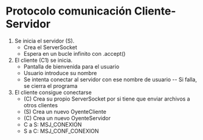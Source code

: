 # Protocolo comunicación Cliente-Servidor
1. Se inicia el servidor (S).
    - Crea el ServerSocket
    - Espera en un bucle infinito con .accept()
2. El cliente (C1) se inicia.
    - Pantalla de bienvenida para el usuario
    - Usuario introduce su nombre
    - Se intenta conectar al servidor con ese nombre de usuario
        -- Si falla, se cierra el programa
3. El cliente consigue conectarse
    - (C) Crea su propio ServerSocket por si tiene que enviar archivos a otros
      clientes
    - (S) Crea un nuevo OyenteCliente
    - (C) Crea un nuevo OyenteServidor
    - C a S: MSJ_CONEXION
    - S a C: MSJ_CONF_CONEXION
